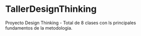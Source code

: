 # TallerDesignThinking
Proyecto Design Thinking - Total de 8 clases con ls principales fundamentos de la metodologia. 
